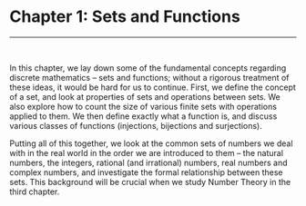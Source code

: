 <title>1.0: Introduction – Sets and Functions</title>

# Chapter 1: Sets and Functions
---

<br>

In this chapter, we lay down some of the fundamental concepts regarding discrete mathematics – sets and functions; without a rigorous treatment of these ideas, it would be hard for us to continue. First, we define the concept of a set, and look at properties of sets and operations between sets. We also explore how to count the size of various finite sets with operations applied to them. We then define exactly what a function is, and discuss various classes of functions (injections, bijections and surjections). 

Putting all of this together, we look at the common sets of numbers we deal with in the real world in the order we are introduced to them – the natural numbers, the integers, rational (and irrational) numbers, real numbers and complex numbers, and investigate the formal relationship between these sets. This background will be crucial when we study Number Theory in the third chapter. 